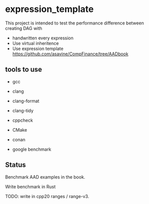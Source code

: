 # expression_template

This project is intended to test the performance difference 
between creating DAG with 
- handwritten every expression  
- Use virtual inheritence  
- Use expression template   
    https://github.com/asavine/CompFinance/tree/AADbook

## tools to use 

- gcc
- clang
- clang-format
- clang-tidy
- cppcheck

- CMake
- conan

- google benchmark

## Status
Benchmark AAD examples in the book.

Write benchmark in Rust

TODO: write in cpp20 ranges / range-v3.




